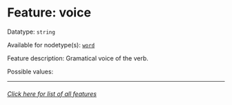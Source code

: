 # Feature: voice

Datatype: `string`

Available for nodetype(s): [`word`](wordnodefeatures.md)

Feature description: Gramatical voice of the verb.

Possible values: 

---
###### [Click here for list of all features](home.md)
